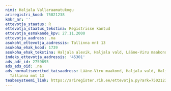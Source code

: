 ```yaml
---
nimi: Haljala Vallaraamatukogu
ariregistri_kood: 75021238
kmkr_nr: ''
ettevotja_staatus: R
ettevotja_staatus_tekstina: Registrisse kantud
ettevotja_esmakande_kpv: 27.11.2000
ettevotja_aadress: .na
asukoht_ettevotja_aadressis: Tallinna mnt 13
asukoha_ehak_kood: 1739
asukoha_ehak_tekstina: Haljala alevik, Haljala vald, Lääne-Viru maakond
indeks_ettevotja_aadressis: '45301'
ads_adr_id: 2759695
ads_ads_oid: .na
ads_normaliseeritud_taisaadress: Lääne-Viru maakond, Haljala vald, Haljala alevik,
  Tallinna mnt 13
teabesysteemi_link: https://ariregister.rik.ee/ettevotja.py?ark=75021238&ref=rekvisiidid
---
```

